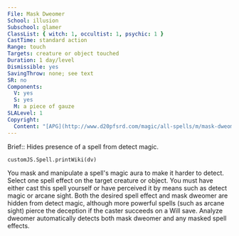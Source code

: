 ```yaml
---
File: Mask Dweomer
School: illusion
Subschool: glamer
ClassList: { witch: 1, occultist: 1, psychic: 1 }
CastTime: standard action
Range: touch
Targets: creature or object touched
Duration: 1 day/level
Dismissible: yes
SavingThrow: none; see text
SR: no
Components:
  V: yes
  S: yes
  M: a piece of gauze
SLALevel: 1
Copyright:
  Content: "[APG](http://www.d20pfsrd.com/magic/all-spells/m/mask-dweomer)"
---
```

Brief:: Hides presence of a spell from detect magic.

```dataviewjs
customJS.Spell.printWiki(dv)
```

You mask and manipulate a spell's magic aura to make it harder to detect. Select one spell effect on the target creature or object. You must have either cast this spell yourself or have perceived it by means such as detect magic or arcane sight.  Both the desired spell effect and mask dweomer are hidden from detect magic, although more powerful spells (such as arcane sight) pierce the deception if the caster succeeds on a Will save. Analyze dweomer automatically detects both mask dweomer and any masked spell effects.
